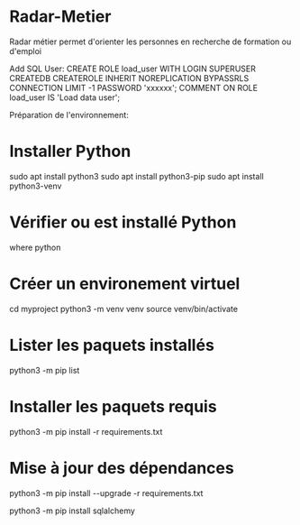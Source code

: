 # Radar-Metier
Radar métier permet d'orienter les personnes en recherche de formation ou d'emploi

Add SQL User:
CREATE ROLE load_user WITH
	LOGIN
	SUPERUSER
	CREATEDB
	CREATEROLE
	INHERIT
	NOREPLICATION
	BYPASSRLS
	CONNECTION LIMIT -1
	PASSWORD 'xxxxxx';
COMMENT ON ROLE load_user IS 'Load data user';

Préparation de l'environnement:
# Installer Python
sudo apt install python3
sudo apt install python3-pip
sudo apt install python3-venv

# Vérifier ou est installé Python
where python

# Créer un environement virtuel
cd myproject
python3 -m venv venv
source venv/bin/activate

# Lister les paquets installés
python3 -m pip list

# Installer les paquets requis
python3 -m pip install -r requirements.txt

# Mise à jour des dépendances
python3 -m pip install --upgrade -r requirements.txt

python3 -m pip install sqlalchemy